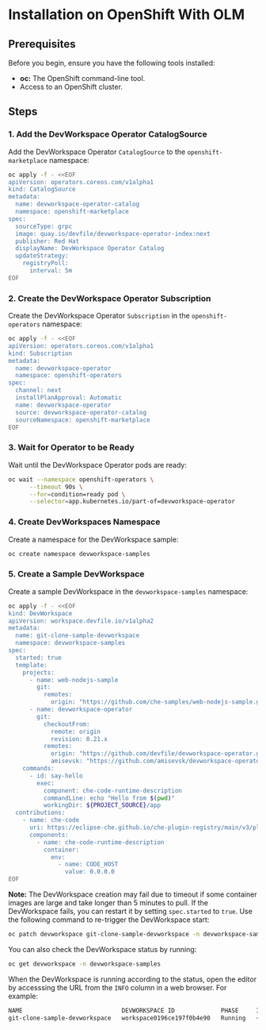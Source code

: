 # Installation on OpenShift With OLM

## Prerequisites

Before you begin, ensure you have the following tools installed:

* **oc:** The OpenShift command-line tool.
* Access to an OpenShift cluster.

## Steps

### 1. Add the DevWorkspace Operator CatalogSource

Add the DevWorkspace Operator `CatalogSource` to the `openshift-marketplace` namespace:

```sh
oc apply -f - <<EOF
apiVersion: operators.coreos.com/v1alpha1
kind: CatalogSource
metadata:
  name: devworkspace-operator-catalog
  namespace: openshift-marketplace
spec:
  sourceType: grpc
  image: quay.io/devfile/devworkspace-operator-index:next
  publisher: Red Hat
  displayName: DevWorkspace Operator Catalog
  updateStrategy:
    registryPoll:
      interval: 5m
EOF
```

### 2. Create the DevWorkspace Operator Subscription

Create the DevWorkspace Operator `Subscription` in the `openshift-operators` namespace:

```sh
oc apply -f - <<EOF
apiVersion: operators.coreos.com/v1alpha1
kind: Subscription
metadata:
  name: devworkspace-operator
  namespace: openshift-operators
spec:
  channel: next
  installPlanApproval: Automatic
  name: devworkspace-operator
  source: devworkspace-operator-catalog
  sourceNamespace: openshift-marketplace
EOF
```

### 3. Wait for Operator to be Ready

Wait until the DevWorkspace Operator pods are ready:

```sh
oc wait --namespace openshift-operators \
      --timeout 90s \
      --for=condition=ready pod \
      --selector=app.kubernetes.io/part-of=devworkspace-operator
```

### 4. Create DevWorkspaces Namespace

Create a namespace for the DevWorkspace sample:

```sh
oc create namespace devworkspace-samples
```

### 5. Create a Sample DevWorkspace

Create a sample DevWorkspace in the `devworkspace-samples` namespace:

```sh
oc apply -f - <<EOF
kind: DevWorkspace
apiVersion: workspace.devfile.io/v1alpha2
metadata:
  name: git-clone-sample-devworkspace
  namespace: devworkspace-samples
spec:
  started: true
  template:
    projects:
      - name: web-nodejs-sample
        git:
          remotes:
            origin: "https://github.com/che-samples/web-nodejs-sample.git"
      - name: devworkspace-operator
        git:
          checkoutFrom:
            remote: origin
            revision: 0.21.x
          remotes:
            origin: "https://github.com/devfile/devworkspace-operator.git"
            amisevsk: "https://github.com/amisevsk/devworkspace-operator.git"
    commands:
      - id: say-hello
        exec:
          component: che-code-runtime-description
          commandLine: echo "Hello from $(pwd)"
          workingDir: ${PROJECT_SOURCE}/app
  contributions:
    - name: che-code
      uri: https://eclipse-che.github.io/che-plugin-registry/main/v3/plugins/che-incubator/che-code/latest/devfile.yaml
      components:
        - name: che-code-runtime-description
          container:
            env:
              - name: CODE_HOST
                value: 0.0.0.0
EOF
```

**Note:** The DevWorkspace creation may fail due to timeout if some container images are large and take longer than 5 minutes to pull. If the DevWorkspace fails, you can restart it by setting `spec.started` to `true`. Use the following command to re-trigger the DevWorkspace start:

```sh
oc patch devworkspace git-clone-sample-devworkspace -n devworkspace-samples --type merge -p '{"spec": {"started": true}}'
```

You can also check the DevWorkspace status by running:

```sh
oc get devworkspace -n devworkspace-samples
```

When the DevWorkspace is running according to the status, open the editor by accesssing the URL from the `INFO` column in a web browser. For example:

```sh
NAME                            DEVWORKSPACE ID             PHASE     INFO
git-clone-sample-devworkspace   workspace0196ce197f0b4e90   Running   <URL>
```
